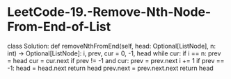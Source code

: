 # LeetCode-19.-Remove-Nth-Node-From-End-of-List

class Solution:
    def removeNthFromEnd(self, head: Optional[ListNode], n: int) -> Optional[ListNode]:
        i, prev, cur = 0, -1, head
        while cur:
            if i == n:
                prev = head
            cur = cur.next
            if prev != -1 and cur:
                prev = prev.next
            i += 1
        if prev == -1:
            head = head.next
            return head
        prev.next = prev.next.next
        return head
